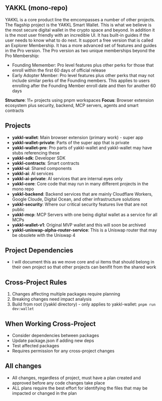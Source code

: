 ## YAKKL (mono-repo)

YAKKL is a core product line the emcompasses a number of other projects. The flagship project is the YAKKL Smart Wallet. This is what we believe is the most secure digital wallet in the crypto space and beyond. In addition it is the most user friendly with an incredible UI. It has built-in guides if the user needs to know what to do next. It support a free version that is called an Explorer Membership. It has a more advanced set of features and guides in the Pro version. The Pro version as two unique memberships beyond the Pro Membership:
- Founding Memember: Pro level features plus other perks for those that enroll within the first 60 days of official release
- Early Adopter Member: Pro level features plus other perks that may not include similar perks of the Founding members. This applies to users enrolling after the Founding Member enroll date and then for another 60 days

**Structure**: 11+ projects using pnpm workspaces
**Focus**: Browser extension ecosystem plus security, backend, MCP servers, agents and smart contracts

## Projects
- **yakkl-wallet**: Main browser extension (primary work) - super app
- **yakkl-wallet-private**: Parts of the super app that is private
- **yakkl-wallet-pro**: Pro parts of yakkl-wallet and yakkl-wallet may have stubs referencing these
- **yakkl-sdk**: Developer SDK
- **yakkl-contracts**: Smart contracts
- **yakkl-ui**: Shared components
- **yakkl-ai**: AI services
- **yakkl-ai-private**: AI services that are internal eyes only
- **yakkl-core**: Core code that may run in many different projects in the mono repo
- **yakkl-backend**: Backend services that are mainly Cloudflare Workers, Google Cloude, Digital Ocean, and other infrastructure solutions
- **yakkl-security**: Where our critical security features live that are not public
- **yakkl-mcp**: MCP Servers with one being digital wallet as a service for all MCPs
- **yakkl-wallet-v1**: Original MVP wallet and this will soon be archived
- **yakkl-uniswap-alpha-router-service**: This is a Uniswap router that may be obsolete with the Uniswap 4

## Project Dependencies
- I will document this as we move core and ui items that should belong in their own project so that other projects can benifit from the shared work

## Cross-Project Rules
1. Changes affecting multiple packages require planning
2. Breaking changes need impact analysis
3. Build from root (/yakkl directory) - only applies to yakkl-wallet: `pnpm run dev:wallet`

## When Working Cross-Project
- Consider dependencies between packages
- Update package.json if adding new deps
- Test affected packages
- Requires permission for any cross-project changes
  
## All changes
- All changes, regardless of project, must have a plan created and approved before any code changes take place
- ALL plans require the best effort for identifying the files that may be impacted or changed in the plan
